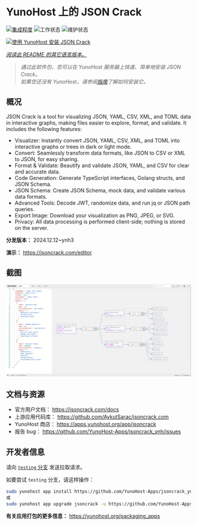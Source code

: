 <!--
注意：此 README 由 <https://github.com/YunoHost/apps/tree/master/tools/readme_generator> 自动生成
请勿手动编辑。
-->

# YunoHost 上的 JSON Crack

[![集成程度](https://apps.yunohost.org/badge/integration/jsoncrack)](https://ci-apps.yunohost.org/ci/apps/jsoncrack/)
![工作状态](https://apps.yunohost.org/badge/state/jsoncrack)
![维护状态](https://apps.yunohost.org/badge/maintained/jsoncrack)

[![使用 YunoHost 安装 JSON Crack](https://install-app.yunohost.org/install-with-yunohost.svg)](https://install-app.yunohost.org/?app=jsoncrack)

*[阅读此 README 的其它语言版本。](./ALL_README.md)*

> *通过此软件包，您可以在 YunoHost 服务器上快速、简单地安装 JSON Crack。*  
> *如果您还没有 YunoHost，请参阅[指南](https://yunohost.org/install)了解如何安装它。*

## 概况

JSON Crack is a tool for visualizing JSON, YAML, CSV, XML, and TOML data in interactive graphs, making files easier to explore, format, and validate. It includes the following features:
- Visualizer: Instantly convert JSON, YAML, CSV, XML, and TOML into interactive graphs or trees in dark or light mode.
- Convert: Seamlessly transform data formats, like JSON to CSV or XML to JSON, for easy sharing.
- Format & Validate: Beautify and validate JSON, YAML, and CSV for clear and accurate data.
- Code Generation: Generate TypeScript interfaces, Golang structs, and JSON Schema.
- JSON Schema: Create JSON Schema, mock data, and validate various data formats.
- Advanced Tools: Decode JWT, randomize data, and run jq or JSON path queries.
- Export Image: Download your visualization as PNG, JPEG, or SVG.
- Privacy: All data processing is performed client-side; nothing is stored on the server.


**分发版本：** 2024.12.12~ynh3

**演示：** <https://jsoncrack.com/editor>

## 截图

![JSON Crack 的截图](./doc/screenshots/jsoncrack.png)

## 文档与资源

- 官方用户文档： <https://jsoncrack.com/docs>
- 上游应用代码库： <https://github.com/AykutSarac/jsoncrack.com>
- YunoHost 商店： <https://apps.yunohost.org/app/jsoncrack>
- 报告 bug： <https://github.com/YunoHost-Apps/jsoncrack_ynh/issues>

## 开发者信息

请向 [`testing` 分支](https://github.com/YunoHost-Apps/jsoncrack_ynh/tree/testing) 发送拉取请求。

如要尝试 `testing` 分支，请这样操作：

```bash
sudo yunohost app install https://github.com/YunoHost-Apps/jsoncrack_ynh/tree/testing --debug
或
sudo yunohost app upgrade jsoncrack -u https://github.com/YunoHost-Apps/jsoncrack_ynh/tree/testing --debug
```

**有关应用打包的更多信息：** <https://yunohost.org/packaging_apps>
